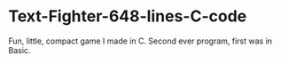 # Text-Fighter-648-lines-C-code
Fun, little, compact game I made in C. Second ever program, first was in Basic.
